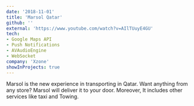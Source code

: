 ```yaml
---
date: '2018-11-01'
title: 'Marsol Qatar'
github: ''
external: 'https://www.youtube.com/watch?v=AIlTUuyE4GU'
tech:
- Google Maps API
- Push Notifications
- AVAudioEngine
- WebSocket
company: 'Xzone'
showInProjects: true
---
```

Marsol is the new experience in transporting in Qatar. Want anything from any store? Marsol will deliver it to your door. Moreover, It includes other services like taxi and Towing.